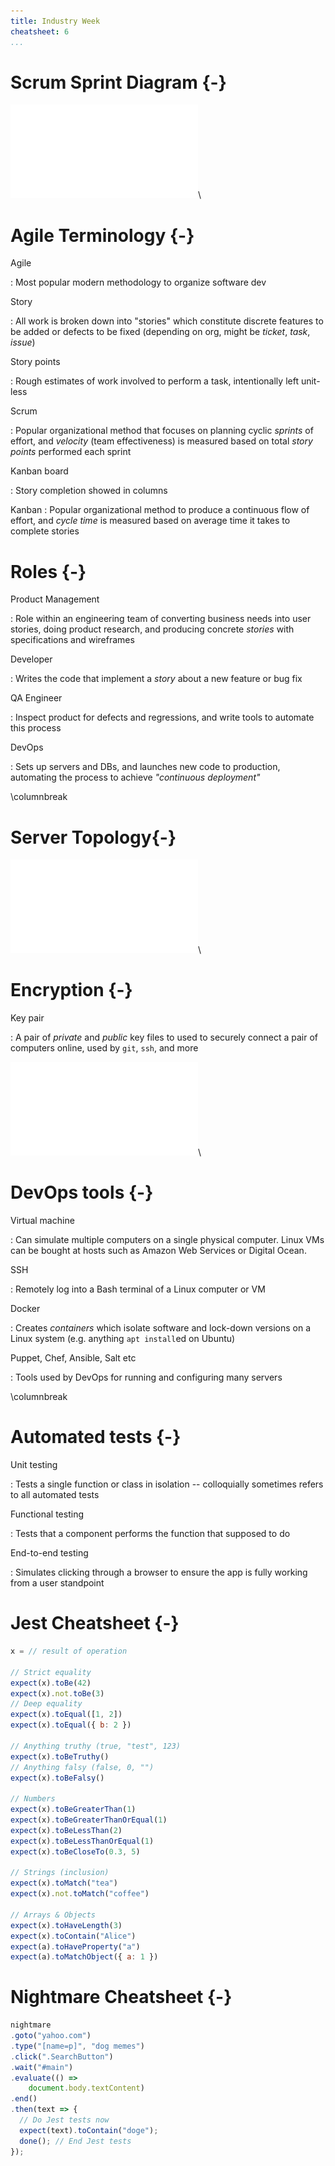 ```yaml
---
title: Industry Week
cheatsheet: 6
...
```



# Scrum Sprint Diagram {-}

![scrum](./kickstart-frontend/images/scrum.pdf)\ 


# Agile Terminology {-}

Agile

:    Most popular modern methodology to organize software dev

Story

:    All work is broken down into "stories" which constitute discrete features
to be added or defects to be fixed (depending on org, might be *ticket*,
*task*, *issue*)


Story points

:    Rough estimates of work involved to perform a task, intentionally left
unit-less

Scrum

:    Popular organizational method that focuses on planning cyclic *sprints* of
effort, and *velocity* (team effectiveness) is measured based on total *story
points* performed each sprint


Kanban board

:    Story completion showed in columns

Kanban
:    Popular organizational method to produce a continuous flow of effort, and
*cycle time* is measured based on average time it takes to complete stories


# Roles {-}


Product Management

:    Role within an engineering team of converting business needs into user
stories, doing product research, and producing concrete *stories* with
specifications and wireframes

Developer

:    Writes the code that implement a *story* about a new feature or bug fix

QA Engineer

:    Inspect product for defects and regressions, and write tools to automate
this process

DevOps

:    Sets up servers and DBs, and launches new code to production, automating
the process to achieve *"continuous deployment"*


\columnbreak


# Server Topology{-}

![server Topology](./kickstart-frontend/images/server_topography.pdf)\ 


# Encryption  {-}


Key pair

:    A pair of *private* and *public* key files to used to securely connect a
pair of computers online, used by `git`, `ssh`, and more


![security](./kickstart-frontend/images/security.pdf)\ 

# DevOps tools {-}


Virtual machine

:    Can simulate multiple computers on a single physical computer. Linux VMs
can be bought at hosts such as Amazon Web Services or Digital Ocean.


SSH

:    Remotely log into a Bash terminal of a Linux computer or VM


Docker

:    Creates *containers* which isolate software and lock-down versions on a
Linux system (e.g.  anything `apt install`ed on Ubuntu)



Puppet, Chef, Ansible, Salt etc

:    Tools used by DevOps for running and configuring many servers


\columnbreak





# Automated tests {-}


Unit testing

:    Tests a single function or class in isolation -- colloquially sometimes
refers to all automated tests


Functional testing

:    Tests that a component performs the function that supposed to do

End-to-end testing

:    Simulates clicking through a browser to ensure the app is fully working
from a user standpoint


# Jest Cheatsheet {-}


```javascript
x = // result of operation

// Strict equality
expect(x).toBe(42)
expect(x).not.toBe(3)
// Deep equality
expect(x).toEqual([1, 2])
expect(x).toEqual({ b: 2 })

// Anything truthy (true, "test", 123)
expect(x).toBeTruthy()
// Anything falsy (false, 0, "")
expect(x).toBeFalsy()

// Numbers
expect(x).toBeGreaterThan(1)
expect(x).toBeGreaterThanOrEqual(1)
expect(x).toBeLessThan(2)
expect(x).toBeLessThanOrEqual(1)
expect(x).toBeCloseTo(0.3, 5)

// Strings (inclusion)
expect(x).toMatch("tea")
expect(x).not.toMatch("coffee")

// Arrays & Objects
expect(x).toHaveLength(3)
expect(x).toContain("Alice")
expect(a).toHaveProperty("a")
expect(a).toMatchObject({ a: 1 })
```

# Nightmare Cheatsheet {-}


```javascript
nightmare
.goto("yahoo.com")
.type("[name=p]", "dog memes")
.click(".SearchButton")
.wait("#main")
.evaluate(() =>
    document.body.textContent)
.end()
.then(text => {
  // Do Jest tests now
  expect(text).toContain("doge");
  done(); // End Jest tests
});
```







